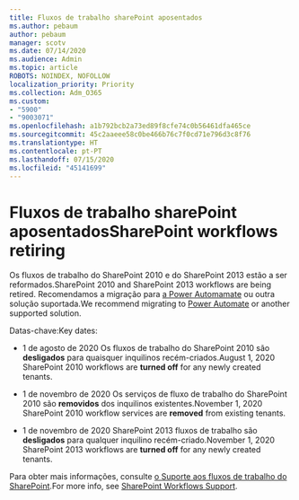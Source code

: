 ```yaml
---
title: Fluxos de trabalho sharePoint aposentados
ms.author: pebaum
author: pebaum
manager: scotv
ms.date: 07/14/2020
ms.audience: Admin
ms.topic: article
ROBOTS: NOINDEX, NOFOLLOW
localization_priority: Priority
ms.collection: Adm_O365
ms.custom:
- "5900"
- "9003071"
ms.openlocfilehash: a1b792bcb2a73ed89f8cfe74c0b56461dfa465ce
ms.sourcegitcommit: 45c2aaeee58c0be466b76c7f0cd71e796d3c8f76
ms.translationtype: HT
ms.contentlocale: pt-PT
ms.lasthandoff: 07/15/2020
ms.locfileid: "45141699"
---
```

# <a name="sharepoint-workflows-retiring"></a><span data-ttu-id="d6412-102">Fluxos de trabalho sharePoint aposentados</span><span class="sxs-lookup"><span data-stu-id="d6412-102">SharePoint workflows retiring</span></span>

<span data-ttu-id="d6412-103">Os fluxos de trabalho do SharePoint 2010 e do SharePoint 2013 estão a ser reformados.</span><span class="sxs-lookup"><span data-stu-id="d6412-103">SharePoint 2010 and SharePoint 2013 workflows are being retired.</span></span> <span data-ttu-id="d6412-104">Recomendamos a migração para [a Power Automamate](https://docs.microsoft.com/power-automate/getting-started) ou outra solução suportada.</span><span class="sxs-lookup"><span data-stu-id="d6412-104">We recommend migrating to [Power Automate](https://docs.microsoft.com/power-automate/getting-started) or another supported solution.</span></span> 

<span data-ttu-id="d6412-105">Datas-chave:</span><span class="sxs-lookup"><span data-stu-id="d6412-105">Key dates:</span></span>

- <span data-ttu-id="d6412-106">1 de agosto de 2020 Os fluxos de trabalho do SharePoint 2010 são **desligados** para quaisquer inquilinos recém-criados.</span><span class="sxs-lookup"><span data-stu-id="d6412-106">August 1, 2020 SharePoint 2010 workflows are **turned off** for any newly created tenants.</span></span>

- <span data-ttu-id="d6412-107">1 de novembro de 2020 Os serviços de fluxo de trabalho do SharePoint 2010 são **removidos** dos inquilinos existentes.</span><span class="sxs-lookup"><span data-stu-id="d6412-107">November 1, 2020 SharePoint 2010 workflow services are **removed** from existing tenants.</span></span>

- <span data-ttu-id="d6412-108">1 de novembro de 2020 SharePoint 2013 fluxos de trabalho são **desligados** para qualquer inquilino recém-criado.</span><span class="sxs-lookup"><span data-stu-id="d6412-108">November 1, 2020 SharePoint 2013 workflows are **turned off** for any newly created tenants.</span></span>

<span data-ttu-id="d6412-109">Para obter mais informações, consulte [o Suporte aos fluxos de trabalho do SharePoint](https://aka.ms/sp-workflows-support).</span><span class="sxs-lookup"><span data-stu-id="d6412-109">For more info, see [SharePoint Workflows Support](https://aka.ms/sp-workflows-support).</span></span>